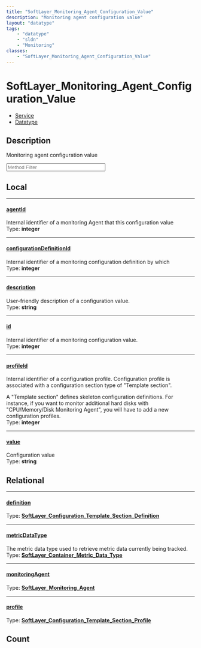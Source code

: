 ```yaml
---
title: "SoftLayer_Monitoring_Agent_Configuration_Value"
description: "Monitoring agent configuration value"
layout: "datatype"
tags:
    - "datatype"
    - "sldn"
    - "Monitoring"
classes:
    - "SoftLayer_Monitoring_Agent_Configuration_Value"
---
```


# SoftLayer_Monitoring_Agent_Configuration_Value
<div id='service-datatype'>
    <ul id='sldn-reference-tabs'>
    <li id='service'> <a href='/reference/services/SoftLayer_Monitoring_Agent_Configuration_Value' >Service</a></li>    <li id='datatype'> <a href='/reference/datatypes/SoftLayer_Monitoring_Agent_Configuration_Value' >Datatype</a></li>
    </ul>
</div>

## Description 
Monitoring agent configuration value 





<!-- Service Filer BEGIN -->
<div class="view-filters">
        <div class="clearfix">
            <div class="search-input-box">
                <input placeholder="Method Filter" onkeyup="titleSearch(inputId='prop-input', divId='properties', elementClass='prop-row')" 
                    type="text" id="prop-input" value="" size="30" maxlength="128" class="form-text">
            </div>
        </div>
</div>
<!-- Service Filer END -->

<div id="properties" class="content">
<div id="localProperties" class="prop-content" >

## Local
-----
[agentId]: #agentid
#### [agentId]
Internal identifier of a monitoring Agent that this configuration value  
<span class="type-label">Type: </span>**integer**

-----
[configurationDefinitionId]: #configurationdefinitionid
#### [configurationDefinitionId]
Internal identifier of a monitoring configuration definition by which  
<span class="type-label">Type: </span>**integer**

-----
[description]: #description
#### [description]
User-friendly description of a configuration value.  
<span class="type-label">Type: </span>**string**

-----
[id]: #id
#### [id]
Internal identifier of a monitoring configuration value.  
<span class="type-label">Type: </span>**integer**

-----
[profileId]: #profileid
#### [profileId]
Internal identifier of a configuration profile. Configuration profile is associated with a configuration section type of "Template section". 

A "Template section" defines skeleton configuration definitions. For instance, if you want to monitor additional hard disks with "CPU/Memory/Disk Monitoring Agent", you will have to add a new configuration profiles.   
<span class="type-label">Type: </span>**integer**

-----
[value]: #value
#### [value]
Configuration value  
<span class="type-label">Type: </span>**string**

</div>
<!-- LOCAL PROPERTY END -->

<div id="relationalProperties"  class="prop-content" >

## Relational
-----
[definition]: #definition
#### [definition]
  
<span class="type-label">Type: </span>**<a href='/reference/datatypes/SoftLayer_Configuration_Template_Section_Definition'>SoftLayer_Configuration_Template_Section_Definition </a>**

-----
[metricDataType]: #metricdatatype
#### [metricDataType]
The metric data type used to retrieve metric data currently being tracked.  
<span class="type-label">Type: </span>**<a href='/reference/datatypes/SoftLayer_Container_Metric_Data_Type'>SoftLayer_Container_Metric_Data_Type </a>**

-----
[monitoringAgent]: #monitoringagent
#### [monitoringAgent]
  
<span class="type-label">Type: </span>**<a href='/reference/datatypes/SoftLayer_Monitoring_Agent'>SoftLayer_Monitoring_Agent </a>**

-----
[profile]: #profile
#### [profile]
  
<span class="type-label">Type: </span>**<a href='/reference/datatypes/SoftLayer_Configuration_Template_Section_Profile'>SoftLayer_Configuration_Template_Section_Profile </a>**


## Count
</div>


